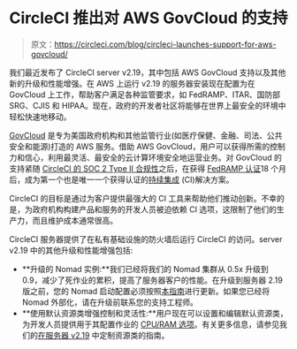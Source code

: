 # CircleCI 推出对 AWS GovCloud 的支持

> 原文：<https://circleci.com/blog/circleci-launches-support-for-aws-govcloud/>

我们最近发布了 CircleCI server v2.19，其中包括 AWS GovCloud 支持以及其他新的升级和性能增强。在 AWS 上运行 v2.19 的服务器安装现在配置为在 GovCloud 上工作，帮助客户满足各种监管要求，如 FedRAMP、ITAR、国防部 SRG、CJIS 和 HIPAA。现在，政府的开发者社区将能够在世界上最安全的环境中轻松快速地移动。

[GovCloud](https://aws.amazon.com/govcloud-us/) 是专为美国政府机构和其他监管行业(如医疗保健、金融、司法、公共安全和能源)打造的 AWS 服务。借助 AWS GovCloud，用户可以获得所需的控制力和信心，利用最灵活、最安全的云计算环境安全地运营业务。对 GovCloud 的支持紧随 [CircleCI 的 SOC 2 Type II 合规性](https://circleci.com/blog/continuous-integration-that-you-can-trust/)之后，在获得 [FedRAMP 认证](https://circleci.com/blog/modernizing-federal-devops-circleci-becomes-first-continuous-integration-tool-with-fedramp-authorization/)18 个月后，成为第一个也是唯一一个获得认证的[持续集成](https://circleci.com/continuous-integration/) (CI)解决方案。

CircleCI 的目标是通过为客户提供最强大的 CI 工具来帮助他们推动创新。不幸的是，为政府机构构建产品和服务的开发人员被迫依赖 CI 选项，这限制了他们的生产力，而且维护成本通常很高。

CircleCI 服务器提供了在私有基础设施的防火墙后运行 CircleCI 的访问。server v2.19 中的其他升级和性能增强包括:

*   **升级的 Nomad 实例:**我们已经将我们的 Nomad 集群从 0.5x 升级到 0.9，减少了死作业的累积，提高了服务器客户的性能。在升级到服务器 2.19 版之前，您的 Nomad 启动配置必须按照[本指南](https://circleci.com/docs/update-nomad-clients/index.html/)进行更新。如果您已经将 Nomad 外部化，请在升级前联系您的支持工程师。
*   **使用默认资源类增强控制和灵活性:**用户现在可以设置和编辑默认资源类，为开发人员提供用于其配置作业的 [CPU/RAM 选项](https://circleci.com/docs/optimizations/#resource-class)。有关更多信息，请参见我们的[在服务器 v2.19](https://circleci.com/docs/optimizations/#resource-class) 中定制资源类的指南。